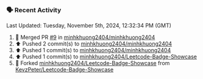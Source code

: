 ### 🗣 Recent Activity

<!--RECENT_ACTIVITY:last_update-->
Last Updated: Tuesday, November 5th, 2024, 12:32:34 PM (GMT)
<!--RECENT_ACTIVITY:last_update_end-->
<!--RECENT_ACTIVITY:start-->
1. 🎉 Merged PR [#9](https://github.com/minhkhuong2404/minhkhuong2404/pull/9) in [minhkhuong2404/minhkhuong2404](https://github.com/minhkhuong2404/minhkhuong2404)<br>
2. ⬆️ Pushed 2 commit(s) to [minhkhuong2404/minhkhuong2404](https://github.com/minhkhuong2404/minhkhuong2404)<br>
3. ⬆️ Pushed 1 commit(s) to [minhkhuong2404/minhkhuong2404](https://github.com/minhkhuong2404/minhkhuong2404)<br>
4. ⬆️ Pushed 1 commit(s) to [minhkhuong2404/Leetcode-Badge-Showcase](https://github.com/minhkhuong2404/Leetcode-Badge-Showcase)<br>
5. 🔱 Forked [minhkhuong2404/Leetcode-Badge-Showcase](https://github.com/minhkhuong2404/Leetcode-Badge-Showcase) from [KevzPeter/Leetcode-Badge-Showcase](https://github.com/KevzPeter/Leetcode-Badge-Showcase)<br>
<!--RECENT_ACTIVITY:end-->
